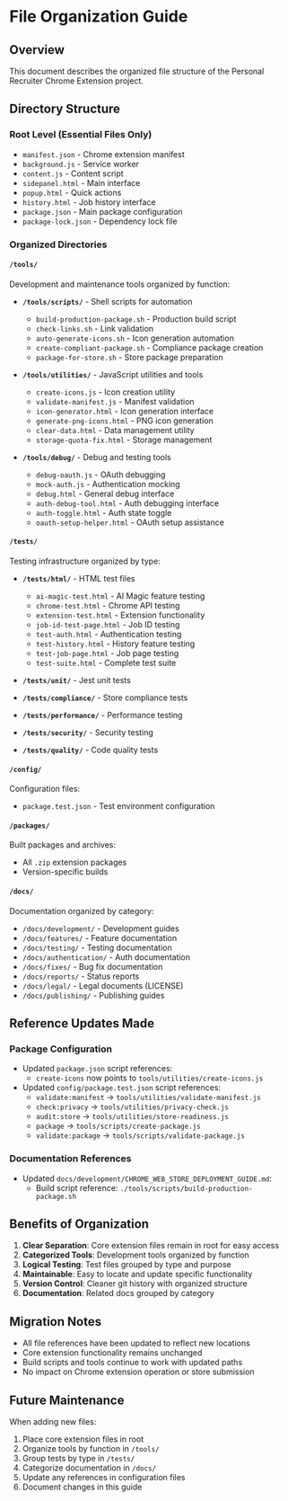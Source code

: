 # File Organization Guide

## Overview
This document describes the organized file structure of the Personal Recruiter Chrome Extension project.

## Directory Structure

### Root Level (Essential Files Only)
- `manifest.json` - Chrome extension manifest
- `background.js` - Service worker
- `content.js` - Content script
- `sidepanel.html` - Main interface
- `popup.html` - Quick actions
- `history.html` - Job history interface
- `package.json` - Main package configuration
- `package-lock.json` - Dependency lock file

### Organized Directories

#### `/tools/`
Development and maintenance tools organized by function:

- **`/tools/scripts/`** - Shell scripts for automation
  - `build-production-package.sh` - Production build script
  - `check-links.sh` - Link validation
  - `auto-generate-icons.sh` - Icon generation automation
  - `create-compliant-package.sh` - Compliance package creation
  - `package-for-store.sh` - Store package preparation

- **`/tools/utilities/`** - JavaScript utilities and tools
  - `create-icons.js` - Icon creation utility
  - `validate-manifest.js` - Manifest validation
  - `icon-generator.html` - Icon generation interface
  - `generate-png-icons.html` - PNG icon generation
  - `clear-data.html` - Data management utility
  - `storage-quota-fix.html` - Storage management

- **`/tools/debug/`** - Debug and testing tools
  - `debug-oauth.js` - OAuth debugging
  - `mock-auth.js` - Authentication mocking
  - `debug.html` - General debug interface
  - `auth-debug-tool.html` - Auth debugging interface
  - `auth-toggle.html` - Auth state toggle
  - `oauth-setup-helper.html` - OAuth setup assistance

#### `/tests/`
Testing infrastructure organized by type:

- **`/tests/html/`** - HTML test files
  - `ai-magic-test.html` - AI Magic feature testing
  - `chrome-test.html` - Chrome API testing
  - `extension-test.html` - Extension functionality
  - `job-id-test-page.html` - Job ID testing
  - `test-auth.html` - Authentication testing
  - `test-history.html` - History feature testing
  - `test-job-page.html` - Job page testing
  - `test-suite.html` - Complete test suite

- **`/tests/unit/`** - Jest unit tests
- **`/tests/compliance/`** - Store compliance tests
- **`/tests/performance/`** - Performance testing
- **`/tests/security/`** - Security testing
- **`/tests/quality/`** - Code quality tests

#### `/config/`
Configuration files:
- `package.test.json` - Test environment configuration

#### `/packages/`
Built packages and archives:
- All `.zip` extension packages
- Version-specific builds

#### `/docs/`
Documentation organized by category:
- `/docs/development/` - Development guides
- `/docs/features/` - Feature documentation
- `/docs/testing/` - Testing documentation
- `/docs/authentication/` - Auth documentation
- `/docs/fixes/` - Bug fix documentation
- `/docs/reports/` - Status reports
- `/docs/legal/` - Legal documents (LICENSE)
- `/docs/publishing/` - Publishing guides

## Reference Updates Made

### Package Configuration
- Updated `package.json` script references:
  - `create-icons` now points to `tools/utilities/create-icons.js`
- Updated `config/package.test.json` script references:
  - `validate:manifest` → `tools/utilities/validate-manifest.js`
  - `check:privacy` → `tools/utilities/privacy-check.js`
  - `audit:store` → `tools/utilities/store-readiness.js`
  - `package` → `tools/scripts/create-package.js`
  - `validate:package` → `tools/scripts/validate-package.js`

### Documentation References
- Updated `docs/development/CHROME_WEB_STORE_DEPLOYMENT_GUIDE.md`:
  - Build script reference: `./tools/scripts/build-production-package.sh`

## Benefits of Organization

1. **Clear Separation**: Core extension files remain in root for easy access
2. **Categorized Tools**: Development tools organized by function
3. **Logical Testing**: Test files grouped by type and purpose
4. **Maintainable**: Easy to locate and update specific functionality
5. **Version Control**: Cleaner git history with organized structure
6. **Documentation**: Related docs grouped by category

## Migration Notes

- All file references have been updated to reflect new locations
- Core extension functionality remains unchanged
- Build scripts and tools continue to work with updated paths
- No impact on Chrome extension operation or store submission

## Future Maintenance

When adding new files:
1. Place core extension files in root
2. Organize tools by function in `/tools/`
3. Group tests by type in `/tests/`
4. Categorize documentation in `/docs/`
5. Update any references in configuration files
6. Document changes in this guide
